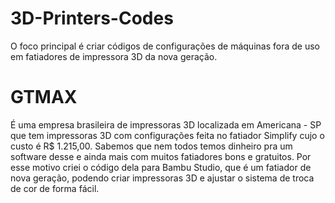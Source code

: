 # 3D-Printers-Codes

O foco principal é criar códigos de configurações de máquinas fora de uso em fatiadores de impressora 3D da nova geração.

# GTMAX

É uma empresa brasileira de impressoras 3D localizada em Americana - SP que tem impressoras 3D com configurações feita
no fatiador Simplify cujo o custo é R$ 1.215,00. Sabemos que nem todos temos dinheiro pra um software desse e ainda
mais com muitos fatiadores bons e gratuitos. Por esse motivo criei o código dela para Bambu Studio, que é um fatiador de nova geração,
podendo criar impressoras 3D e ajustar o sistema de troca de cor de forma fácil.
